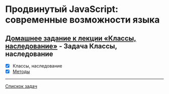 # Продвинутый JavaScript: современные возможности языка
## [Домашнее задание к лекции «Классы, наследование»](https://github.com/TomSG03/ajs-homeworks/tree/master/test-ci) - Задача Классы, наследование
- [x] Классы, наследование
- [x] [Методы](https://github.com/TomSG03/opp-metod)

---
[Спискок задач](https://github.com/TomSG03/ajs-homeworks-list)
